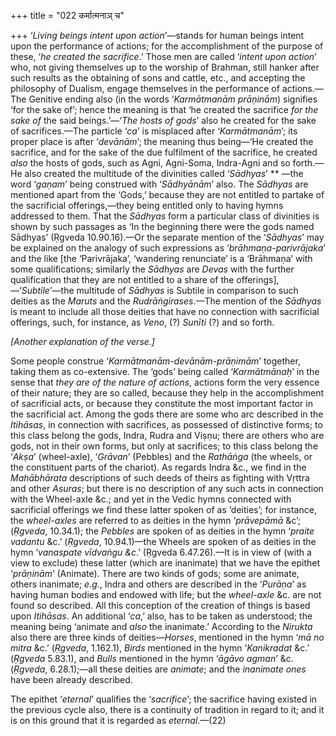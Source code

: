 +++
title = "022 कर्मात्मनाञ् च"

+++
‘*Living beings intent upon action*’—stands for human beings intent upon
the performance of actions; for the accomplishment of the purpose of
these, ‘*he created the sacrifice*.’ Those men are called ‘*intent upon
action*’ who, not giving themselves up to the worship of Brahman, still
hanker after such results as the obtaining of sons and cattle, etc., and
accepting the philosophy of Dualism, engage themselves in the
performance of actions.—The Genitive ending also (in the words
‘*Karmātmanām prāṇinām*) signifies ‘for the sake of’; hence the meaning
is that ‘he created the sacrifice *for the sake of* the said
beings.’—‘*The hosts of gods*’ also he created for the sake of
sacrifices.—The particle ‘*ca*’ is misplaced after ‘*Karmātmanām*’; its
proper place is after ‘*devānām*’; the meaning thus being—‘He created
the sacrifice, and for the sake of the due fulfilment of the sacrifice,
he created *also* the hosts of gods, such as Agni, Agni-Soma, Indra-Agni
and so forth.—He also created the multitude of the divinities called
‘*Sādhyas*’ ** —the word ‘*gaṇam*’ being construed with ‘*Sādhyānām*’
also. The *Sādhyas* are mentioned apart from the ‘Gods,’ because they
are not entitled to partake of the sacrificial offerings,—they being
entitled only to having hymns addressed to them. That the *Sādhyas* form
a particular class of divinities is shown by such passages as ‘In the
beginning there were the gods named Sādhyas’ (Ṛgveda 10.90.16).—Or the
separate mention of the ‘*Sādhyas*’ may be explained on the analogy of
such expressions as ‘*brāhmaṇa-parivrājaka*’ and the like \[the
‘Parivrājaka’, ‘wandering renunciate’ is a ‘Brāhmaṇa’ with some
qualifications; similarly the *Sādhyas* are *Devas* with the further
qualification that they are not entitled to a share of the
offerings\],—‘*Subtile*’—the multitude of *Sādhyas* is Subtile in
comparison to such deities as the *Maruts* and the *Rudrāṅgirases*.—The
mention of the *Sādhyas* is meant to include all those deities that have
no connection with sacrificial offerings, such, for instance, as *Veno*,
(?) *Sunīti* (?) and so forth.

*\[Another explanation of the verse.\]*

Some people construe ‘*Karmātmanām-devānām-prāṇimām*’ together, taking
them as co-extensive. The ‘gods’ being called ‘*Karmātmānaḥ*’ in the
sense that *they are of the nature of actions*, actions form the very
essence of their nature; they are so called, because they help in the
accomplishment of sacrificial acts, or because they constitute the most
important factor in the sacrificial act. Among the gods there are some
who arc described in the *Itihāsas*, in connection with sacrifices, as
possessed of distinctive forms; to this class belong the gods, Indra,
Rudra and Viṣṇu; there are others who are gods, not in their own forms,
but only at sacrifices; to this class belong the ‘*Akṣa*’ (wheel-axle),
‘*Grāvan*’ (Pebbles) and the *Rathāṅga* (the wheels, or the constituent
parts of the chariot). As regards Indra &c., we find in the
*Mahābhārata* descriptions of such deeds of theirs as fighting with
Vṛttra and other *Asuras*; but there is no description of any such acts
in connection with the Wheel-axle &c.; and yet in the Vedic hymns
connected with sacrificial offerings we find these latter spoken of as
‘deities’; for instance, the *wheel-axles* are referred to as deities in
the hymn ‘*prāvepāmā* &c’; (*Ṛgveda*, 10.34.1); the *Pebbles* are spoken
of as deities in the hymn ‘*praite vadantu* &c.’ (*Ṛgveda*, 10.94.1)—the
Wheels are spoken of as deities in the hymn ‘*vanaspate vīdvaṅgu* *&c*.’
(Ṛgveda 6.47.26).—It is in view of (with a view to exclude) these latter
(which are inanimate) that we have the epithet ‘*prāṇinām*’ (Animate).
There are two kinds of gods; some are animate, others inanimate; *e.g*.,
Indra and others are described in the ‘*Purāṇa*’ as having human bodies
and endowed with life; but the *wheel-axle* &c. are not found so
described. All this conception of the creation of things is based upon
*Itihāsas*. An additional ‘*ca*,’ also, has to be taken as understood;
the meaning being ‘animate and *also* the inanimate.’ According to the
*Nirukta* also there are three kinds of deities—*Horses*, mentioned in
the hymn ‘*mā no mitra* &c.’ (*Ṛgveda*, 1.162.1), *Birds* mentioned in
the hymn ‘*Kanikradat* &c.’ (*Ṛgveda* 5.83.1), and *Bulls* mentioned in
the hymn ‘*āgāvo agman*’ &c. (*Ṛgveda*, 6.28.1);—all these deities are
*animate*; and the *inanimate ones* have been already described.

The epithet ‘*eternal*’ qualifies the ‘*sacrifice*’; the sacrifice
having existed in the previous cycle also, there is a continuity of
tradition in regard to it; and it is on this ground that it is regarded
as *eternal*.—(22)


